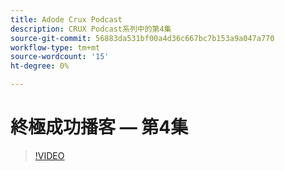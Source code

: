 ```yaml
---
title: Adode Crux Podcast
description: CRUX Podcast系列中的第4集
source-git-commit: 56883da531bf00a4d36c667bc7b153a9a047a770
workflow-type: tm+mt
source-wordcount: '15'
ht-degree: 0%

---
```


# 終極成功播客 — 第4集

>[!VIDEO](https://video.tv.adobe.com/v/3428830?quality=12learn=on)
